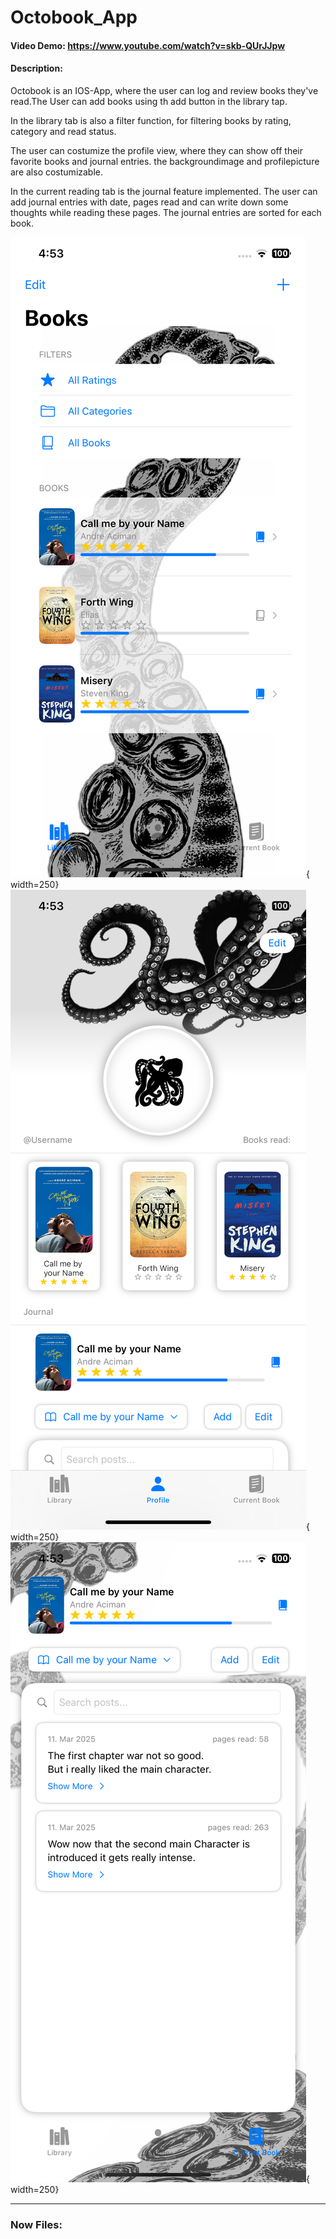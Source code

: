 # Octobook_App
#### Video Demo:  https://www.youtube.com/watch?v=skb-QUrJJpw
#### Description:

Octobook is an IOS-App, where the user can log and review books they've read.The User can add books using th add button in the library tap.

In the library tab is also a filter function, for filtering books by rating, category and read status.

The user can costumize the profile view, where they can show off their favorite books and journal entries. the backgroundimage and profilepicture are also costumizable.

In the current reading tab is the journal feature implemented. The user can add journal entries with date, pages read and can write down some thoughts while reading these pages. The journal entries are sorted for each book.

![Screenshot of the Library tab in the OctobookApp.](/Images/IMG_5038.PNG){ width=250}![Screenshot of the Library tab in the OctobookApp.](/Images/IMG_5039.PNG){ width=250}![Screenshot of the Library tab in the OctobookApp.](/Images/IMG_5040.PNG){ width=250}

---
### Now Files: 